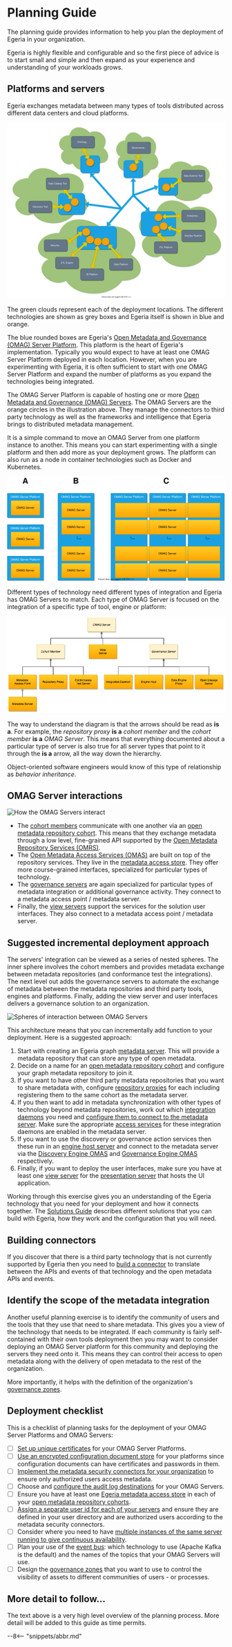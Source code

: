 <!-- SPDX-License-Identifier: CC-BY-4.0 -->
<!-- Copyright Contributors to the Egeria project 2020. -->

# Planning Guide

The planning guide provides information to help you plan the deployment of Egeria in your organization.

Egeria is highly flexible and configurable and so the first piece of advice is to start small and simple and then expand as your experience and understanding of your workloads grows.

## Platforms and servers

Egeria exchanges metadata between many types of tools distributed across different data centers and cloud platforms.

![Egeria integrating different tools distributed over many locations](/introduction/egeria-distributed-operation.svg)

The green clouds represent each of the deployment locations. The different technologies are shown as grey boxes and Egeria itself is shown in blue and orange.

The blue rounded boxes are Egeria's [Open Metadata and Governance (OMAG) Server Platform](/concepts/omag-server-platform). This platform is the heart of Egeria's implementation.  Typically you would expect to have at least one OMAG Server Platform deployed in each location. However,
when you are experimenting with Egeria, it is often sufficient to start with one OMAG Server Platform and expand the number of platforms as you expand the technologies being integrated.

The OMAG Server Platform is capable of hosting one or more [Open Metadata and Governance (OMAG) Servers](/concepts/omag-server). The OMAG Servers are the orange circles in the illustration above. They manage the connectors to third party technology as well as the frameworks and intelligence that Egeria brings to distributed metadata management.

It is a simple command to move an OMAG Server from one platform instance to another. This means you can start experimenting with a single platform and then add more as your deployment grows. The platform can also run as a node in container technologies such as Docker and Kubernetes.

![OMAG Server deployment choices](/concepts/egeria-operations-server-choices-no-description.svg)

Different types of technology need different types of integration and Egeria has OMAG Servers to match. Each type of OMAG Server is focused on the integration of a specific type of tool, engine or platform:

![Types of OMAG Servers](/concepts/types-of-omag-servers.png)

The way to understand the diagram is that the arrows should be read as **is a**.  For example, the *repository proxy* **is a** *cohort member* and the *cohort member* **is a** *OMAG Server*. This means that everything documented about a particular type of server is also true for all server types that point to it through the **is a** arrow, all the way down the hierarchy.

Object-oriented software engineers would know of this type of relationship as *behavior inheritance*.

## OMAG Server interactions

![How the OMAG Servers interact](/concepts/omag-server-ecosystem.svg)

- The [cohort members](/concepts/cohort-members) communicate with one another via an [open metadata repository cohort](/services/omrs/cohort). This means that they exchange metadata through a low level, fine-grained API supported by the [Open Metadata Repository Services (OMRS)](/services/omrs).
- The [Open Metadata Access Services (OMAS)](/services/omas) are built on top of the repository services. They live in the [metadata access store](/concepts/metadata-access-store). They offer more course-grained interfaces, specialized for particular types of technology.
- The [governance servers](/concepts/governance-server) are again specialized for particular types of metadata integration or additional governance activity. They connect to a metadata access point / metadata server.
- Finally, the [view servers](/concepts/view-server) support the services for the solution user interfaces. They also connect to a metadata access point / metadata server.

## Suggested incremental deployment approach

The servers' integration can be viewed as a series of nested spheres. The inner sphere involves the cohort members and provides metadata exchange between metadata repositories (and conformance test the integrations). The next level out adds the governance servers to automate the exchange of metadata between the metadata repositories and third party tools, engines and platforms. Finally, adding the view server and user interfaces delivers a governance solution to an organization.

![Spheres of interaction between OMAG Servers](omag-server-integration-spheres.png)

This architecture means that you can incrementally add function to your deployment. Here is a suggested approach:

1. Start with creating an Egeria graph [metadata server](/guides/admin/servers/configuring-a-metadata-access-store). This will provide a metadata repository that can store any type of open metadata.
2. Decide on a name for an [open metadata repository cohort](/services/omrs/cohort) and configure your graph metadata repository to join it.
3. If you want to have other third party metadata repositories that you want to share metadata with, configure [repository proxies](/guides/admin/servers/configuring-a-repository-proxy) for each including registering them to the same cohort as the metadata server.
4. If you then want to add in metadata synchronization with other types of technology beyond metadata repositories, work out which [integration daemons](/concepts/integration-daemon) you need and [configure them to connect to the metadata server](/guides/admin/servers/configuring-an-integration-daemon). Make sure the appropriate [access services](/services/omas) for these integration daemons are enabled in the metadata server.
5. If you want to use the discovery or governance action services then these run in an [engine host server](/concepts/engine-host) and connect to the metadata server via the [Discovery Engine OMAS](/services/omas/discovery-engine) and [Governance Engine OMAS](/services/omas/governance-engine) respectively.
6. Finally, if you want to deploy the user interfaces, make sure you have at least one [view server](/concepts/view-server) for the [presentation server](/concepts/presentation-server) that hosts the UI application.

Working through this exercise gives you an understanding of the Egeria technology that you need for your deployment and how it connects together. The [Solutions Guide](/introduction/patterns) describes different solutions that you can build with Egeria, how they work and the configuration that you will need.

## Building connectors

If you discover that there is a third party technology that is not currently supported by Egeria then you need to [build a connector](/guides/developer/guide) to translate between the APIs and events of that technology and the open metadata APIs and events.

## Identify the scope of the metadata integration

Another useful planning exercise is to identify the community of users and the tools that they use that need to share metadata. This gives you a view of the technology that needs to be integrated. If each community is fairly self-contained with their own tools deployment then you may want to consider deploying an OMAG Server platform for this community and deploying the servers they need onto it. This means they can control  their access to open metadata along with the delivery of open metadata to the rest of the organization.

More importantly, it helps with the definition of the organization's [governance zones](/concepts/governance-zone).

## Deployment checklist

This is a checklist of planning tasks for the deployment of your OMAG Server Platforms and OMAG Servers:

- [ ] [Set up unique certificates](/guides/admin/configuring-the-omag-server-platform/#transport-layer-security-tls) for your OMAG Server Platforms.
- [ ] [Use an encrypted configuration document store](/guides/admin/configuring-the-omag-server-platform/#configuration-store) for your platforms since configuration documents can have certificates and passwords in them.
- [ ] [Implement the metadata security connectors for your organization](/services/common/metdata-security) to ensure only authorized users access metadata.
- [ ] Choose and [configure the audit log destinations](/guides/admin/servers/configuring-a-metadata-access-store/#configure-the-audit-log) for your OMAG Servers.
- [ ] Ensure you have at least one [Egeria metadata access store](/guides/admin/servers/configuring-a-metadata-access-store/#configure-the-local-repository) in each of your [open metadata repository cohorts](/services/omrs/cohort).
- [ ] [Assign a separate user id for each of your servers](/guides/admin/servers/configuring-a-metadata-access-store/#set-the-servers-user-id-and-optional-password) and ensure they are defined in your user directory and are authorized users according to the metadata security connectors.
- [ ] Consider where you need to have [multiple instances of the same server running to give continuous availability](/guides/admin/guide).
- [ ] Plan your use of the [event bus](/concepts/event-bus): which technology to use (Apache Kafka is the default) and the names of the topics that your OMAG Servers will use.
- [ ] Design the [governance zones](/concepts/governance-zone) that you want to use to control the visibility of assets to different communities of users - or processes.

## More detail to follow...

The text above is a very high level overview of the planning process. More detail will be added to this guide as time permits.

--8<-- "snippets/abbr.md"
